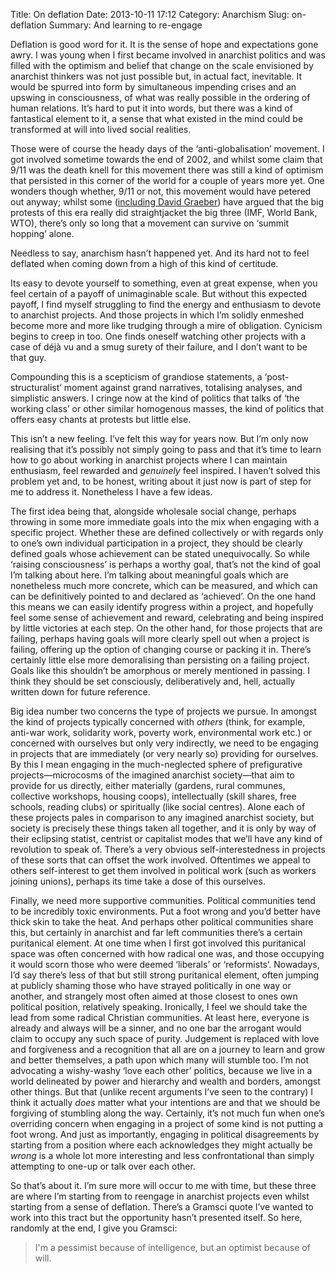 Title: On deflation
Date: 2013-10-11 17:12
Category: Anarchism
Slug: on-deflation
Summary: And learning to re-engage

Deflation is  good word for it. It is the sense of hope and expectations gone awry. I was young when I first became involved in anarchist politics and was filled with the optimism and belief that change on the scale envisioned by anarchist thinkers was not just possible but, in actual fact, inevitable. It would be spurred into form by simultaneous impending crises and an upswing in consciousness, of what was really possible in the ordering of human relations. It’s hard to put it into words, but there was a kind of fantastical element to it, a sense that what existed in the mind could be transformed at will into lived social realities.

Those were of course the heady days of the ‘anti-globalisation’ movement. I got involved sometime towards the end of 2002, and whilst some claim that 9/11 was the death knell for this movement there was still a kind of optimism that persisted in this corner of the world for a couple of years more yet. One wonders though whether, 9/11 or not, this movement would have petered out anyway; whilst some ([including David Graeber](http://news.infoshop.org/article.php?story=2007graeber-victory)) have argued that the big protests of this era really did straightjacket the big three (IMF, World Bank, WTO), there’s only so long that a movement can survive on ‘summit hopping’ alone. 

Needless to say, anarchism hasn’t happened yet. And its hard not to feel deflated when coming down from a high of this kind of certitude.

Its easy to devote yourself to something, even at great expense, when you feel certain of a payoff of unimaginable scale. But without this expected payoff, I find myself struggling to find the energy and enthusiasm to devote to anarchist projects. And those projects in which I’m solidly enmeshed become more and more like trudging through a mire of obligation. Cynicism begins to creep in too. One finds oneself watching other projects with a case of déjà vu and a smug surety of their failure, and I don’t want to be that guy.

Compounding this is a scepticism of grandiose statements, a ‘post-structuralist’ moment against grand narratives, totalising analyses, and simplistic answers. I cringe now at the kind of politics that talks of ‘the working class’ or other similar homogenous masses, the kind of politics that offers easy chants at protests but little else.

This isn’t a new feeling. I’ve felt this way for years now. But I’m only now realising that it’s possibly not simply going to pass and that it’s time to learn how to go about working in anarchist projects where I can maintain enthusiasm, feel rewarded and _genuinely_ feel inspired. I haven’t solved this problem yet and, to be honest, writing about it just now is part of step for me to address it. Nonetheless I have a few ideas.

The first idea being that, alongside wholesale social change, perhaps throwing in some more immediate goals into the mix when engaging with a specific project. Whether these are defined collectively or with regards only to one’s own individual participation in a project, they should be clearly defined goals whose achievement can be stated unequivocally. So while ‘raising consciousness’ is perhaps a worthy goal, that’s not the kind of goal I’m talking about here. I’m talking about meaningful goals which are nonetheless much more concrete, which can be measured, and which can can be definitively pointed to and declared as ‘achieved’. On the one hand this means we can easily identify progress within a project, and hopefully feel some sense of achievement and reward, celebrating and being inspired by little victories at each step. On the other hand, for those projects that are failing, perhaps having goals will more clearly spell out when a project is failing, offering up the option of changing course or packing it in. There’s certainly little else more demoralising than persisting on a failing project. Goals like this shouldn’t be amorphous or merely mentioned in passing. I think they should be set consciously, deliberatively and, hell, actually written down for future reference.

Big idea number two concerns the type of projects we pursue. In amongst the kind of projects typically concerned with _others_ (think, for example, anti-war work, solidarity work, poverty work, environmental work etc.) or concerned with ourselves but only very indirectly, we need to be engaging in projects that are immediately (or very nearly so) providing for ourselves. By this I mean engaging in the much-neglected sphere of prefigurative projects—microcosms of the imagined anarchist society—that aim to provide for us directly, either materially (gardens, rural communes, collective workshops, housing coops), intellectually (skill shares, free schools, reading clubs) or spiritually (like social centres). Alone each of these projects pales in comparison to any imagined anarchist society, but society is precisely these things taken all together, and it is only by way of their eclipsing statist, centrist or capitalist modes that we’ll have any kind of revolution to speak of. There’s a very obvious self-interestedness in projects of these sorts that can offset the work involved. Oftentimes we appeal to others self-interest to get them involved in political work (such as workers joining unions), perhaps its time take a dose of this ourselves.

Finally, we need more supportive communities. Political communities tend to be incredibly toxic environments. Put a foot wrong and you’d better have thick skin to take the heat. And perhaps other political communities share this, but certainly in anarchist and far left communities there’s a certain puritanical element. At one time when I first got involved this puritanical space was often concerned with how radical one was, and those occupying it would scorn those who were deemed ‘liberals’ or ‘reformists’. Nowadays, I’d say there’s less of that but still strong puritanical element, often jumping at publicly shaming those who have strayed politically in one way or another, and strangely most often aimed at those closest to ones own political position, relatively speaking. Ironically, I feel we should take the lead from some radical Christian communities. At least here, everyone is already and always will be a sinner, and no one bar the arrogant would claim to occupy any such space of purity. Judgement is replaced with love and forgiveness and a recognition that all are on a journey to learn and grow and better themselves, a path upon which many will stumble too. I’m not advocating a wishy-washy ‘love each other’ politics, because we live in a world delineated by power and hierarchy and wealth and borders, amongst other things. But that (unlike recent arguments I’ve seen to the contrary) I think it actually _does_ matter what your intentions are and that we should be forgiving of stumbling along the way. Certainly, it’s not much fun when one’s overriding concern when engaging in a project of some kind is not putting a foot wrong. And just as importantly, engaging in political disagreements by starting from a position where each acknowledges they might actually be _wrong_ is a whole lot more interesting and less confrontational than simply attempting to one-up or talk over each other.

So that’s about it. I’m sure more will occur to me with time, but these three are where I’m starting from to reengage in anarchist projects even whilst starting from a sense of deflation. There’s a Gramsci quote I’ve wanted to work into this tract but the opportunity hasn’t presented itself. So here, randomly at the end, I give you Gramsci:

> I'm a pessimist because of intelligence, but an optimist because of will.